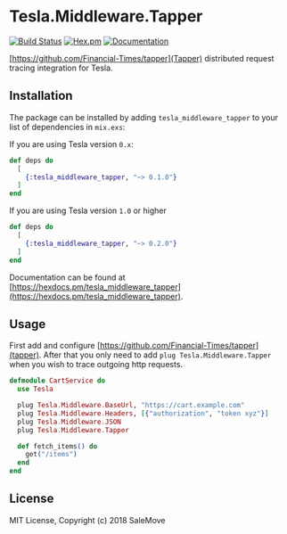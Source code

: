 # Tesla.Middleware.Tapper

[![Build Status](https://travis-ci.org/salemove/elixir-tesla_middleware_tapper.svg?branch=master)](https://travis-ci.org/salemove/elixir-tesla_middleware_tapper)
[![Hex.pm](https://img.shields.io/hexpm/v/tesla_middleware_tapper.svg)](https://hex.pm/packages/tesla_middleware_tapper)
[![Documentation](https://img.shields.io/badge/Documentation-online-green.svg)](http://hexdocs.pm/tesla_middleware_tapper)

[https://github.com/Financial-Times/tapper](Tapper) distributed request tracing integration for Tesla.

## Installation

The package can be installed by adding `tesla_middleware_tapper` to your list
of dependencies in `mix.exs`:

If you are using Tesla version `0.x`:

```elixir
def deps do
  [
    {:tesla_middleware_tapper, "~> 0.1.0"}
  ]
end
```

If you are using Tesla version `1.0` or higher

```elixir
def deps do
  [
    {:tesla_middleware_tapper, "~> 0.2.0"}
  ]
end
```


Documentation can be found at [https://hexdocs.pm/tesla_middleware_tapper](https://hexdocs.pm/tesla_middleware_tapper).

## Usage

First add and configure [https://github.com/Financial-Times/tapper](tapper). After that you only need to add `plug Tesla.Middleware.Tapper` when you wish to trace outgoing http requests.

```elixir
defmodule CartService do
  use Tesla

  plug Tesla.Middleware.BaseUrl, "https://cart.example.com"
  plug Tesla.Middleware.Headers, [{"authorization", "token xyz"}]
  plug Tesla.Middleware.JSON
  plug Tesla.Middleware.Tapper

  def fetch_items() do
    get("/items")
  end
end
```

## License

MIT License, Copyright (c) 2018 SaleMove
